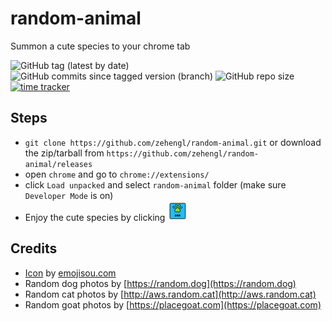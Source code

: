 # random-animal

Summon a cute species to your chrome tab

![GitHub tag (latest by date)](https://img.shields.io/github/v/tag/zehengl/random-animal)
![GitHub commits since tagged version (branch)](https://img.shields.io/github/commits-since/zehengl/random-animal/0.2.0)
![GitHub repo size](https://img.shields.io/github/repo-size/zehengl/random-animal)
[![time tracker](https://wakatime.com/badge/github/zehengl/random-animal.svg)](https://wakatime.com/badge/github/zehengl/random-animal)

## Steps

- `git clone https://github.com/zehengl/random-animal.git` or download the zip/tarball from `https://github.com/zehengl/random-animal/releases`
- open `chrome` and go to `chrome://extensions/`
- click `Load unpacked` and select `random-animal` folder (make sure `Developer Mode` is on)
- Enjoy the cute species by clicking ![icon](image/icon32.png)

## Credits

- [Icon](https://www.iconfinder.com/icons/3204705/animal_domestic_pet_wild_zoo_icon) by [emojisou.com](https://www.iconfinder.com/emojious)
- Random dog photos by [https://random.dog](https://random.dog)
- Random cat photos by [http://aws.random.cat](http://aws.random.cat)
- Random goat photos by [https://placegoat.com](https://placegoat.com)
